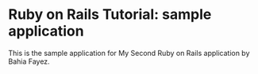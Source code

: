 # Ruby on Rails Tutorial: sample application

This is the sample application for
My Second Ruby on Rails application by Bahia Fayez.